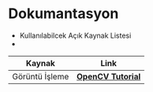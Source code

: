 # Dokumantasyon

- Kullanılabilcek Açık Kaynak Listesi  
- 
Kaynak | Link
---- | ----
Görüntü İşleme | **[OpenCV Tutorial](https://docs.opencv.org/master/d9/df8/tutorial_root.html)**   
